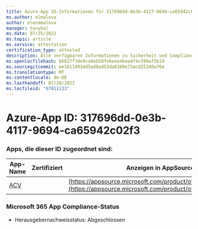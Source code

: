 ```yaml
---
title: Azure-App ID-Informationen für 317696dd-0e3b-4117-9694-ca65942c02f3
ms.author: elmalova
author: elenamalova
manager: tonybal
ms.date: 07/25/2022
ms.topic: article
ms.service: attestation
certification_type: attested
description: Alle verfügbaren Informationen zu Sicherheit und Compliance für 317696dd-0e3b-4117-9694-ca65942c02f3.
ms.openlocfilehash: b6027f34e9ca9eb58fe6eee4bee4f4cf80af5b19
ms.sourcegitcommit: ee1611493dd5ad0ad53da0380e73acd25340a76e
ms.translationtype: MT
ms.contentlocale: de-DE
ms.lasthandoff: 07/26/2022
ms.locfileid: "67011133"
---
```

# <a name="azure-app-id-317696dd-0e3b-4117-9694-ca65942c02f3"></a>Azure-App ID: 317696dd-0e3b-4117-9694-ca65942c02f3


### <a name="apps-associated-with-this-id"></a>Apps, die dieser ID zugeordnet sind:
| **App-Name** | **Zertifiziert** | **Anzeigen in AppSource** |
|--------------|---------------|-----------------------|
| [ACV](../forward/WA200004237.md) |  | [https://appsource.microsoft.com/product/office/WA200004237](https://appsource.microsoft.com/product/office/WA200004237) |

### <a name="microsoft-365-app-compliance-status"></a>Microsoft 365 App Compliance-Status
- Herausgebernachweisstatus: Abgeschlossen

